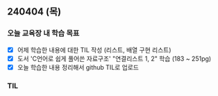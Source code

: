 ## 240404 (목)

### 오늘 교육장 내 학습 목표

- [X] 어제 학습한 내용에 대한 TIL 작성 (리스트, 배열 구현 리스트)
- [X] 도서 'C언어로 쉽게 풀어쓴 자료구조' "연결리스트 1, 2" 학습 (183 ~ 251pg)
- [X] 오늘 학습한 내용 정리해서 github TIL로 업로드

### TIL
